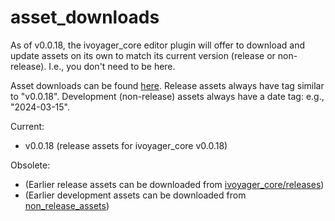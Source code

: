 # asset_downloads
As of v0.0.18, the ivoyager_core editor plugin will offer to download and update assets on its own to match its current version (release or non-release). I.e., you don't need to be here.

Asset downloads can be found [here](https://github.com/ivoyager/asset_downloads/releases). Release assets always have tag similar to "v0.0.18". Development (non-release) assets always have a date tag: e.g., "2024-03-15".

Current:
* v0.0.18 (release assets for ivoyager_core v0.0.18)
  
Obsolete:
* (Earlier release assets can be downloaded from [ivoyager_core/releases](https://github.com/ivoyager/ivoyager_core/releases))
* (Earlier development assets can be downloaded from [non_release_assets](https://github.com/ivoyager/non_release_assets))


